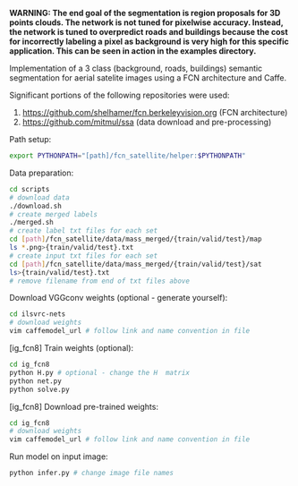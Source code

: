 **WARNING: The end goal of the segmentation is region proposals for 3D points clouds. The network is not tuned for pixelwise accuracy. Instead, the network is tuned to overpredict roads and buildings because the cost for incorrectly labeling a pixel as background is very high for this specific application. This can be seen in action in the examples directory.**

Implementation of a 3 class (background, roads, buildings) semantic segmentation for aerial satelite images using a FCN architecture and Caffe. 

Significant portions of the following repositories were used:
1. https://github.com/shelhamer/fcn.berkeleyvision.org (FCN architecture)
2. https://github.com/mitmul/ssa (data download and pre-processing)

Path setup:

  ```bash
  export PYTHONPATH="[path]/fcn_satellite/helper:$PYTHONPATH"
  ```

Data preparation:
  ```bash
  cd scripts
  # download data
  ./download.sh
  # create merged labels
  ./merged.sh
  # create label txt files for each set
  cd [path]/fcn_satellite/data/mass_merged/{train/valid/test}/map
  ls *.png>{train/valid/test}.txt
  # create input txt files for each set
  cd [path]/fcn_satellite/data/mass_merged/{train/valid/test}/sat 
  ls>{train/valid/test}.txt
  # remove filename from end of txt files above
  ```
Download VGGconv weights (optional - generate yourself):
  ```bash
  cd ilsvrc-nets
  # download weights
  vim caffemodel_url # follow link and name convention in file
  ```

[ig_fcn8] Train weights (optional):
  ```bash
  cd ig_fcn8
  python H.py # optional - change the H  matrix
  python net.py
  python solve.py
  ```

[ig_fcn8] Download pre-trained weights:
  ```bash
  cd ig_fcn8
  # download weights
  vim caffemodel_url # follow link and name convention in file
  ```

Run model on input image:
  ```bash
  python infer.py # change image file names
  ```